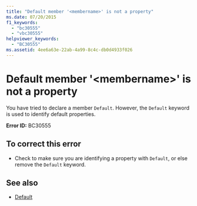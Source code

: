 ```yaml
---
title: "Default member '<membername>' is not a property"
ms.date: 07/20/2015
f1_keywords: 
  - "bc30555"
  - "vbc30555"
helpviewer_keywords: 
  - "BC30555"
ms.assetid: 4ee6a63e-22ab-4a99-8c4c-db0d4933f026
---
```

# Default member '\<membername>' is not a property
You have tried to declare a member `Default`. However, the `Default` keyword is used to identify default properties.  
  
 **Error ID:** BC30555  
  
## To correct this error  
  
- Check to make sure you are identifying a property with `Default`, or else remove the `Default` keyword.  
  
## See also

- [Default](../language-reference/modifiers/default.md)
